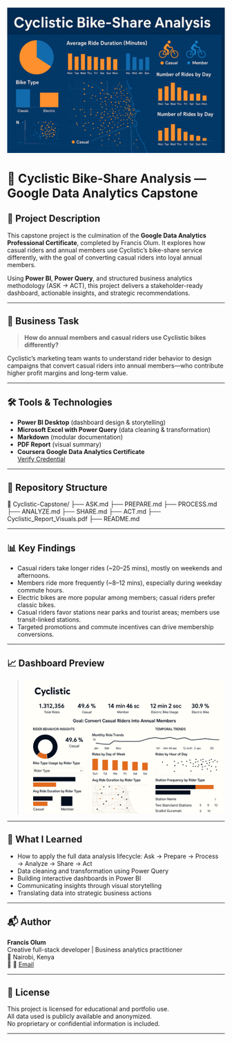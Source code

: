 ![Cyclistic Bike-Share Analysis Banner](banner-image.png)

# 🚴 Cyclistic Bike-Share Analysis — Google Data Analytics Capstone

## 📘 Project Description

This capstone project is the culmination of the **Google Data Analytics Professional Certificate**, completed by Francis Olum. It explores how casual riders and annual members use Cyclistic’s bike-share service differently, with the goal of converting casual riders into loyal annual members.

Using **Power BI**, **Power Query**, and structured business analytics methodology (ASK → ACT), this project delivers a stakeholder-ready dashboard, actionable insights, and strategic recommendations.

---

## 🎯 Business Task

> **How do annual members and casual riders use Cyclistic bikes differently?**

Cyclistic’s marketing team wants to understand rider behavior to design campaigns that convert casual riders into annual members—who contribute higher profit margins and long-term value.

---

## 🛠️ Tools & Technologies

- **Power BI Desktop** (dashboard design & storytelling)
- **Microsoft Excel with Power Query** (data cleaning & transformation)
- **Markdown** (modular documentation)
- **PDF Report** (visual summary)
- **Coursera Google Data Analytics Certificate**  
  [Verify Credential](https://coursera.org/verify/professional-cert/SLZ7ERDFU7TL)

---

## 📁 Repository Structure

📂 Cyclistic-Capstone/
├── ASK.md
├── PREPARE.md
├── PROCESS.md
├── ANALYZE.md
├── SHARE.md
├── ACT.md
├── Cyclistic_Report_Visuals.pdf
├── README.md

---

## 📊 Key Findings

- Casual riders take longer rides (~20–25 mins), mostly on weekends and afternoons.
- Members ride more frequently (~8–12 mins), especially during weekday commute hours.
- Electric bikes are more popular among members; casual riders prefer classic bikes.
- Casual riders favor stations near parks and tourist areas; members use transit-linked stations.
- Targeted promotions and commute incentives can drive membership conversions.

---

## 📈 Dashboard Preview

> ![Dashboard Preview](screenshots/cyclistic-dashboard.png)

---

## 🧠 What I Learned

- How to apply the full data analysis lifecycle: Ask → Prepare → Process → Analyze → Share → Act
- Data cleaning and transformation using Power Query
- Building interactive dashboards in Power BI
- Communicating insights through visual storytelling
- Translating data into strategic business actions

---

## 📬 Author

**Francis Olum**  
Creative full-stack developer | Business analytics practitioner  
📍 Nairobi, Kenya  
🔗 📧 [Email](olumfrank48@gmail.com)

---

## 📜 License

This project is licensed for educational and portfolio use.  
All data used is publicly available and anonymized.  
No proprietary or confidential information is included.

---
